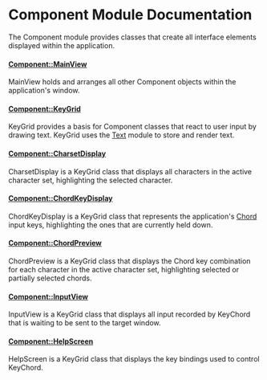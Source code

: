 # Component Module Documentation
The Component module provides classes that create all interface elements displayed within the application.

#### [Component\::MainView](../../Source/GUI/Component/Component_MainView.h)
MainView holds and arranges all other Component objects within the application's window.

#### [Component\::KeyGrid](../../Source/GUI/Component/Component_KeyGrid.h)
KeyGrid provides a basis for Component classes that react to user input by drawing text. KeyGrid uses the [Text](./Text.md) module to store and render text.

#### [Component\::CharsetDisplay](../../Source/GUI/Component/Component_CharsetDisplay.h)
CharsetDisplay is a KeyGrid class that displays all characters in the active character set, highlighting the selected character.

#### [Component\::ChordKeyDisplay](../../Source/GUI/Component/Component_ChordKeyDisplay.h)
ChordKeyDisplay is a KeyGrid class that represents the application's [Chord](../../Source/GUI/Input/Input_Chord.h) input keys, highlighting the ones that are currently held down.

#### [Component\::ChordPreview](../../Source/GUI/Component/Component_ChordPreview.h)
ChordPreview is a KeyGrid class that displays the Chord key combination for each character in the active character set, highlighting selected or partially selected chords.

#### [Component\::InputView](../../Source/GUI/Component/Component_InputView.h)
InputView is a KeyGrid class that displays all input recorded by KeyChord that is waiting to be sent to the target window.

#### [Component\::HelpScreen](../../Source/GUI/Component/Component_HelpScreen.h)
HelpScreen is a KeyGrid class that displays the key bindings used to control KeyChord.
